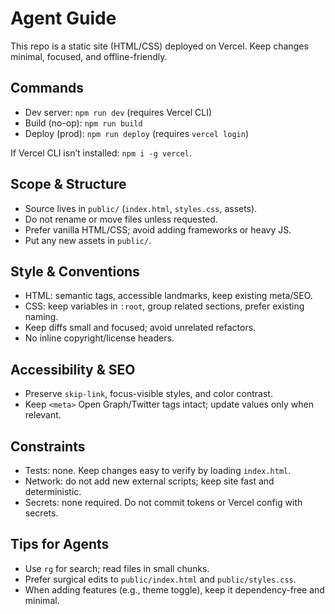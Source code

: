# Agent Guide

This repo is a static site (HTML/CSS) deployed on Vercel. Keep changes minimal, focused, and offline-friendly.

## Commands

- Dev server: `npm run dev` (requires Vercel CLI)
- Build (no-op): `npm run build`
- Deploy (prod): `npm run deploy` (requires `vercel login`)

If Vercel CLI isn’t installed: `npm i -g vercel`.

## Scope & Structure

- Source lives in `public/` (`index.html`, `styles.css`, assets).
- Do not rename or move files unless requested.
- Prefer vanilla HTML/CSS; avoid adding frameworks or heavy JS.
- Put any new assets in `public/`.

## Style & Conventions

- HTML: semantic tags, accessible landmarks, keep existing meta/SEO.
- CSS: keep variables in `:root`, group related sections, prefer existing naming.
- Keep diffs small and focused; avoid unrelated refactors.
- No inline copyright/license headers.

## Accessibility & SEO

- Preserve `skip-link`, focus-visible styles, and color contrast.
- Keep `<meta>` Open Graph/Twitter tags intact; update values only when relevant.

## Constraints

- Tests: none. Keep changes easy to verify by loading `index.html`.
- Network: do not add new external scripts; keep site fast and deterministic.
- Secrets: none required. Do not commit tokens or Vercel config with secrets.

## Tips for Agents

- Use `rg` for search; read files in small chunks.
- Prefer surgical edits to `public/index.html` and `public/styles.css`.
- When adding features (e.g., theme toggle), keep it dependency-free and minimal.
